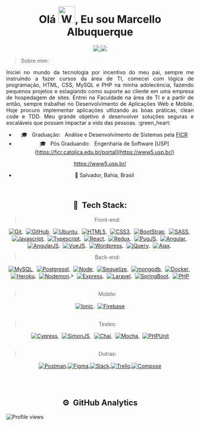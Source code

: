 <h1 align="center">Olá  <img src="https://raw.githubusercontent.com/nixin72/nixin72/master/wave.gif" 
         alt="Waving hand animated gif"
         height="45"
         width="45" />, Eu sou Marcello Albuquerque</h1>

<div align="center">
  <a href="https://www.linkedin.com/in/marcello-albuquerque-b4420065/" target="_blank">
  <img src="https://img.shields.io/badge/-LinkedIn-%230077B5?style=for-the-badge&logo=linkedin&logoColor=white" target="_blank">
</a>
<a href="mailto:marcello.albuca@gmail.com" target="_blank"><img src="https://img.shields.io/badge/Gmail-D14836?style=for-the-badge&logo=gmail&logoColor=white"></a>

<br />
<div align="justify">
    
 >   Sobre mim: 
  
  <p>Iniciei no mundo da tecnologia por incentivo do meu pai, sempre me instruindo a fazer cursos da área de TI, comecei com lógica de programação, HTML, CSS, MySQL e PHP na minha adolecência, fazendo pequenos projetos e estagiando como suporte ao cliente em uma empresa de hospedagem de sites. Entrei na Faculdade na área de TI e a partir de então, sempre trabalhei no Desenvolvimento de Aplicações Web e Mobile. Hoje procuro implementar aplicações utlizando as boas práticas, clean code e TDD. Meu grande objetivo é desenvolver soluções seguras e escaláveis que possam impactar a vida das pessoas. :green_heart:</p>
</div>

 
  -   :mortar_board: &nbsp; Graduação:  &nbsp; Análise e Desenvolvimento de Sistemas pela [FICR](https://ficr.catolica.edu.br/portal)
  -   :mortar_board: &nbsp; Pós Graduando:  &nbsp; Engenharia de Software [USP](https://ficr.catolica.edu.br/portal](https://www5.usp.br/)

https://www5.usp.br/
  
  -   :round_pushpin: Salvador, Bahia, Brasil  


<br />
         
## :robot: &nbsp;Tech Stack:

> Front-end:
<a href="https://git-scm.com/" target="_blank">
  <img align="center" src="https://img.shields.io/badge/-Git-414141?style=flat&logo=git" alt="Git"/>
</a>&nbsp;
<a href="https://github.com/" target="_blank">
  <img align="center" src="https://img.shields.io/badge/-GitHub-414141?style=flat&logo=github" alt="GitHub"/>
</a>&nbsp;
<a href="https://ubuntu.com" target="_blank">
  <img align="center" src="https://img.shields.io/badge/-Ubuntu-414141?style=flat&logo=ubuntu" alt="Ubuntu"/>
</a>&nbsp;
<a href="https://www.w3c.br/Cursos/CursoHTML5" target="_blank">
  <img align="center" src="https://img.shields.io/badge/-HTML5-414141?style=flat&logo=html5" alt="HTML5"/>
</a>&nbsp;
<a href="https://www.w3c.br/Cursos/CursoCSS3/" target="_blank">
  <img align="center" src="https://img.shields.io/badge/-CSS3-414141?style=flat&logo=css3" alt="CSS3"/>
</a>&nbsp;
<a href="https://getbootstrap.com/docs/5.2/getting-started/introduction/" target="_blank">
  <img align="center" src="https://img.shields.io/badge/-BootStrap-414141?style=flat&logo=bootstrap" alt="BootStrap"/>
</a>&nbsp;
<a href="https://sass-lang.com/documentation" target="_blank">
  <img align="center" src="https://img.shields.io/badge/-SASS-414141?style=flat&logo=sass" alt="SASS"/>
</a>&nbsp;
<a href="https://www.w3schools.com/js/" target="_blank">
  <img align="center" src="https://img.shields.io/badge/-Javascript-414141?style=flat&logo=javascript" alt="Javascript"/>
</a>&nbsp;
<a href="https://www.typescriptlang.org/docs/" target="_blank">
  <img align="center" src="https://img.shields.io/badge/-Typescript-414141?style=flat&logo=typescript" alt="Typescript"/>
</a>&nbsp;
<a href="https://pt-br.reactjs.org/" target="_blank">
  <img align="center" src="https://img.shields.io/badge/-React-414141?style=flat&logo=react" alt="React"/>
</a>&nbsp;
         
 <a href="https://redux.js.org/" target="_blank">
  <img align="center" src="https://img.shields.io/badge/-Redux-414141?style=flat&logo=Redux" alt="Redux"/>
 </a>&nbsp;
         
<a href="https://pugjs.org/api/getting-started.html" target="_blank">
  <img align="center" src="https://img.shields.io/badge/-PugJS-414141?style=flat&logo=PugJS" alt="PugJS"/>
 </a>&nbsp;
        
<a href="https://angular.io/" target="_blank">
<img align="center" src="https://img.shields.io/badge/-Angular-414141?style=flat&logo=angular" alt="Angular"/>
</a>&nbsp;
         
<a href="https://angularjs.org" target="_blank">
<img align="center" src="https://img.shields.io/badge/-Angularjs-414141?style=flat&logo=angularjs" alt="AngularJS"/>
</a>&nbsp;
         
 <a href="https://vuejs.org/" target="_blank">
<img align="center" src="https://img.shields.io/badge/-VueJS-414141?style=flat&logo=VueJS" alt="VueJS"/>
</a>&nbsp;
            
<a href="https://br.wordpress.org/" target="_blank">
  <img align="center" src="https://img.shields.io/badge/-Wordpress-414141?style=flat&logo=wordpress" alt="Wordpress"/>
</a>&nbsp;
         
<a href="https://jquery.com/" target="_blank">
  <img align="center" src="https://img.shields.io/badge/-jQuery-414141?style=flat&logo=jQuery" alt="jQuery"/>
</a>&nbsp;
         
<a href="https://api.jquery.com/jquery.ajax/" target="_blank">
  <img align="center" src="https://img.shields.io/badge/-Ajax-414141?style=flat&logo=Ajax" alt="Ajax"/>
</a>&nbsp;
         

> Back-end:
<a href="https://www.mysql.com/" target="_blank">
  <img align="center" src="https://img.shields.io/badge/-MySQL-414141?style=flat&logo=mysql" alt="MySQL"/>
</a>&nbsp;
         
<a href="https://www.postgresql.org/" target="_blank">
  <img align="center" src="https://img.shields.io/badge/-Postgresql-414141?style=flat&logo=postgresql" alt="Postgresql"/>
</a>&nbsp;
         
<a href="https://nodejs.org/en/" target="_blank">
  <img align="center" src="https://img.shields.io/badge/-NodeJs-414141?style=flat&logo=node.js" alt="Node"/>
</a>&nbsp;  
         
<a href="https://sequelize.org/docs/v6/getting-started/" target="_blank">
  <img align="center" src="https://img.shields.io/badge/-Sequelize-414141?style=flat&logo=sequelize" alt="Sequelize"/>
</a>&nbsp;

<a href="https://cloud.mongodb.com/" target="_blank">
  <img align="center" src="https://img.shields.io/badge/-Mongo-414141?style=flat&logo=mongodb" alt="mongodb"/>
</a>&nbsp;
         
<a href="https://docs.docker.com/" target="_blank">
  <img align="center" src="https://img.shields.io/badge/-Docker-414141?style=flat&logo=docker" alt="Docker"/>
</a>&nbsp;
         
<a href="https://heroku.com/" target="_blank">
  <img align="center" src="https://img.shields.io/badge/-Heroku-414141?style=flat&logo=heroku" alt="Heroku"/>
</a>&nbsp;
         
 <a href="https://nodemon.io/" target="_blank">
  <img align="center" src="https://img.shields.io/badge/-nodemon-414141?style=flat&logo=nodemon" alt="Nodemon"/>
</a>>&nbsp;
         
<a href="https://expressjs.com/pt-br/" target="_blank">
  <img align="center" src="https://img.shields.io/badge/-Express-414141?style=flat&logo=Express" alt="Express"/>
</a>&nbsp;
         
<a href="https://laravel.com/" target="_blank">
  <img align="center" src="https://img.shields.io/badge/-Laravel-414141?style=flat&logo=Laravel" alt="Laravel"/>
</a>&nbsp;
         
<a href="https://spring.io/" target="_blank">
  <img align="center" src="https://img.shields.io/badge/-SpringBoot-414141?style=flat&logo=SpringBoot" alt="SpringBoot"/>
</a>&nbsp;
         
<a href="https://www.php.net/" target="_blank">
  <img align="center" src="https://img.shields.io/badge/-PHP-414141?style=flat&logo=PHP" alt="PHP"/>
</a><br />&nbsp;
                
> Mobile:

<a href="https://ionicframework.com/docs/" target="_blank">
  <img align="center" src="https://img.shields.io/badge/-Ionic-414141?style=flat&logo=ionic" alt="Ionic"/>
</a>&nbsp;
<a href="https://firebase.google.com/" target="_blank">
  <img align="center" src="https://img.shields.io/badge/-Firebase-414141?style=flat&logo=firebase" alt="Firebase"/>
</a><br />&nbsp;

> Testes:

<a href="https://docs.cypress.io/guides/overview/why-cypress" target="_blank">
  <img align="center" src="https://img.shields.io/badge/-Cypress-414141?style=flat&logo=cypress" alt="Cypress"/>
</a>&nbsp;
         
<a href="https://pugjs.org/api/getting-started.html" target="_blank">
  <img align="center" src="https://img.shields.io/badge/-SinonJS-414141?style=flat&logo=SinonJS" alt="SimonJS"/>
</a>&nbsp;
         
<a href="https://www.chaijs.com/" target="_blank">
  <img align="center" src="https://img.shields.io/badge/-Chai-414141?style=flat&logo=Chai" alt="Chai"/>
</a>&nbsp;
         
<a href="https://mochajs.org/" target="_blank">
  <img align="center" src="https://img.shields.io/badge/-Mocha-414141?style=flat&logo=Mocha" alt="Mocha"/>
</a>&nbsp;
         
<a href="https://phpunit.de/" target="_blank">
  <img align="center" src="https://img.shields.io/badge/-PHPUnit-414141?style=flat&logo=PHPUnit" alt="PHPUnit"/>
</a><br />&nbsp;
         
> Outras:

<a href="https://www.postman.com/" target="_blank">
  <img align="center" src="https://img.shields.io/badge/-Postman-414141?style=flat&logo=postman" alt="Postman"/>
</a>

<a href="https://www.figma.com/" target="_blank">
  <img align="center" src="https://img.shields.io/badge/-Figma-414141?style=flat&logo=figma" alt="Figma"/>
</a>
<a href="https://slack.com" target="_blank">
  <img align="center" src="https://img.shields.io/badge/-Slack-414141?style=flat&logo=slack" alt="Slack"/>
</a>
<a href="https://trello.com/" target="_blank">
  <img align="center" src="https://img.shields.io/badge/-Trello-414141?style=flat&logo=trello" alt="Trello"/>
</a>
         
<a href="https://getcomposer.org/" target="_blank">
  <img align="center" src="https://img.shields.io/badge/-Compose-414141?style=flat&logo=Compose" alt="Compose"/>
</a>
         
         
<br><br>
         
 
## ⚙️ &nbsp;GitHub Analytics
         
<div align="left">
<p align="left"> <img src="https://komarev.com/ghpvc/?username=marcelloalbuca&color=yellow" alt="Profile views" /> </p>
<!-- <img height="180em" src="https://github-readme-stats.vercel.app/api?username=marcelloalbuca&show_icons=true&theme=radical" /> -->
 </div>
